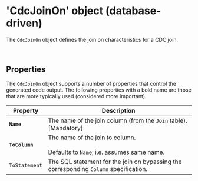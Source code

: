 # 'CdcJoinOn' object (database-driven)

The `CdcJoinOn` object defines the join on characteristics for a CDC join.

<br/>

## Properties
The `CdcJoinOn` object supports a number of properties that control the generated code output. The following properties with a bold name are those that are more typically used (considered more important).

Property | Description
-|-
**`Name`** | The name of the join column (from the `Join` table). [Mandatory]
**`ToColumn`** | The name of the join to column.<br/><br/>Defaults to `Name`; i.e. assumes same name.
`ToStatement` | The SQL statement for the join on bypassing the corresponding `Column` specification.

